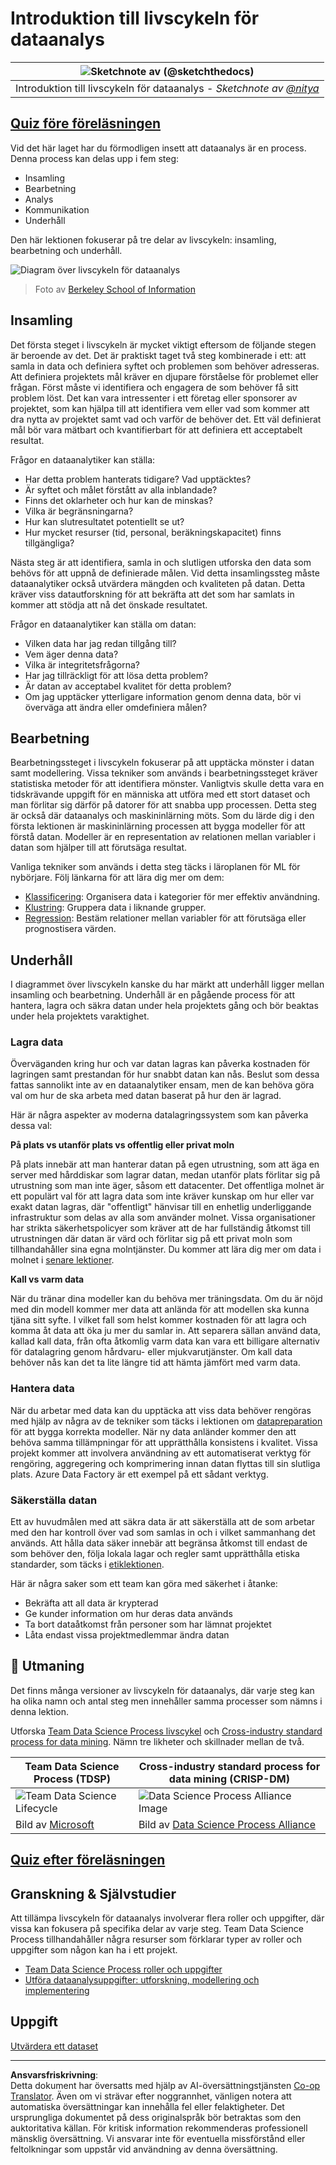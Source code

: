 <!--
CO_OP_TRANSLATOR_METADATA:
{
  "original_hash": "07e12a25d20b8f191e3cb651c27fdb2b",
  "translation_date": "2025-09-06T21:06:22+00:00",
  "source_file": "4-Data-Science-Lifecycle/14-Introduction/README.md",
  "language_code": "sv"
}
-->
# Introduktion till livscykeln för dataanalys

|![ Sketchnote av [(@sketchthedocs)](https://sketchthedocs.dev) ](../../sketchnotes/14-DataScience-Lifecycle.png)|
|:---:|
| Introduktion till livscykeln för dataanalys - _Sketchnote av [@nitya](https://twitter.com/nitya)_ |

## [Quiz före föreläsningen](https://ff-quizzes.netlify.app/en/ds/quiz/26)

Vid det här laget har du förmodligen insett att dataanalys är en process. Denna process kan delas upp i fem steg:

- Insamling
- Bearbetning
- Analys
- Kommunikation
- Underhåll

Den här lektionen fokuserar på tre delar av livscykeln: insamling, bearbetning och underhåll.

![Diagram över livscykeln för dataanalys](../../../../translated_images/data-science-lifecycle.a1e362637503c4fb0cd5e859d7552edcdb4aa629a279727008baa121f2d33f32.sv.jpg)
> Foto av [Berkeley School of Information](https://ischoolonline.berkeley.edu/data-science/what-is-data-science/)

## Insamling

Det första steget i livscykeln är mycket viktigt eftersom de följande stegen är beroende av det. Det är praktiskt taget två steg kombinerade i ett: att samla in data och definiera syftet och problemen som behöver adresseras.  
Att definiera projektets mål kräver en djupare förståelse för problemet eller frågan. Först måste vi identifiera och engagera de som behöver få sitt problem löst. Det kan vara intressenter i ett företag eller sponsorer av projektet, som kan hjälpa till att identifiera vem eller vad som kommer att dra nytta av projektet samt vad och varför de behöver det. Ett väl definierat mål bör vara mätbart och kvantifierbart för att definiera ett acceptabelt resultat.  

Frågor en dataanalytiker kan ställa:
- Har detta problem hanterats tidigare? Vad upptäcktes?
- Är syftet och målet förstått av alla inblandade?
- Finns det oklarheter och hur kan de minskas?
- Vilka är begränsningarna?
- Hur kan slutresultatet potentiellt se ut?
- Hur mycket resurser (tid, personal, beräkningskapacitet) finns tillgängliga?

Nästa steg är att identifiera, samla in och slutligen utforska den data som behövs för att uppnå de definierade målen. Vid detta insamlingssteg måste dataanalytiker också utvärdera mängden och kvaliteten på datan. Detta kräver viss datautforskning för att bekräfta att det som har samlats in kommer att stödja att nå det önskade resultatet.  

Frågor en dataanalytiker kan ställa om datan:
- Vilken data har jag redan tillgång till?
- Vem äger denna data?
- Vilka är integritetsfrågorna? 
- Har jag tillräckligt för att lösa detta problem?
- Är datan av acceptabel kvalitet för detta problem?
- Om jag upptäcker ytterligare information genom denna data, bör vi överväga att ändra eller omdefiniera målen?

## Bearbetning

Bearbetningssteget i livscykeln fokuserar på att upptäcka mönster i datan samt modellering. Vissa tekniker som används i bearbetningssteget kräver statistiska metoder för att identifiera mönster. Vanligtvis skulle detta vara en tidskrävande uppgift för en människa att utföra med ett stort dataset och man förlitar sig därför på datorer för att snabba upp processen. Detta steg är också där dataanalys och maskininlärning möts. Som du lärde dig i den första lektionen är maskininlärning processen att bygga modeller för att förstå datan. Modeller är en representation av relationen mellan variabler i datan som hjälper till att förutsäga resultat.

Vanliga tekniker som används i detta steg täcks i läroplanen för ML för nybörjare. Följ länkarna för att lära dig mer om dem:

- [Klassificering](https://github.com/microsoft/ML-For-Beginners/tree/main/4-Classification): Organisera data i kategorier för mer effektiv användning.
- [Klustring](https://github.com/microsoft/ML-For-Beginners/tree/main/5-Clustering): Gruppera data i liknande grupper.
- [Regression](https://github.com/microsoft/ML-For-Beginners/tree/main/2-Regression): Bestäm relationer mellan variabler för att förutsäga eller prognostisera värden.

## Underhåll

I diagrammet över livscykeln kanske du har märkt att underhåll ligger mellan insamling och bearbetning. Underhåll är en pågående process för att hantera, lagra och säkra datan under hela projektets gång och bör beaktas under hela projektets varaktighet.  

### Lagra data

Överväganden kring hur och var datan lagras kan påverka kostnaden för lagringen samt prestandan för hur snabbt datan kan nås. Beslut som dessa fattas sannolikt inte av en dataanalytiker ensam, men de kan behöva göra val om hur de ska arbeta med datan baserat på hur den är lagrad.

Här är några aspekter av moderna datalagringssystem som kan påverka dessa val:  

**På plats vs utanför plats vs offentlig eller privat moln**

På plats innebär att man hanterar datan på egen utrustning, som att äga en server med hårddiskar som lagrar datan, medan utanför plats förlitar sig på utrustning som man inte äger, såsom ett datacenter. Det offentliga molnet är ett populärt val för att lagra data som inte kräver kunskap om hur eller var exakt datan lagras, där "offentligt" hänvisar till en enhetlig underliggande infrastruktur som delas av alla som använder molnet. Vissa organisationer har strikta säkerhetspolicyer som kräver att de har fullständig åtkomst till utrustningen där datan är värd och förlitar sig på ett privat moln som tillhandahåller sina egna molntjänster. Du kommer att lära dig mer om data i molnet i [senare lektioner](https://github.com/microsoft/Data-Science-For-Beginners/tree/main/5-Data-Science-In-Cloud).

**Kall vs varm data**

När du tränar dina modeller kan du behöva mer träningsdata. Om du är nöjd med din modell kommer mer data att anlända för att modellen ska kunna tjäna sitt syfte. I vilket fall som helst kommer kostnaden för att lagra och komma åt data att öka ju mer du samlar in. Att separera sällan använd data, kallad kall data, från ofta åtkomlig varm data kan vara ett billigare alternativ för datalagring genom hårdvaru- eller mjukvarutjänster. Om kall data behöver nås kan det ta lite längre tid att hämta jämfört med varm data.

### Hantera data

När du arbetar med data kan du upptäcka att viss data behöver rengöras med hjälp av några av de tekniker som täcks i lektionen om [datapreparation](https://github.com/microsoft/Data-Science-For-Beginners/tree/main/2-Working-With-Data/08-data-preparation) för att bygga korrekta modeller. När ny data anländer kommer den att behöva samma tillämpningar för att upprätthålla konsistens i kvalitet. Vissa projekt kommer att involvera användning av ett automatiserat verktyg för rengöring, aggregering och komprimering innan datan flyttas till sin slutliga plats. Azure Data Factory är ett exempel på ett sådant verktyg.

### Säkerställa datan

Ett av huvudmålen med att säkra data är att säkerställa att de som arbetar med den har kontroll över vad som samlas in och i vilket sammanhang det används. Att hålla data säker innebär att begränsa åtkomst till endast de som behöver den, följa lokala lagar och regler samt upprätthålla etiska standarder, som täcks i [etiklektionen](https://github.com/microsoft/Data-Science-For-Beginners/tree/main/1-Introduction/02-ethics).  

Här är några saker som ett team kan göra med säkerhet i åtanke:
- Bekräfta att all data är krypterad
- Ge kunder information om hur deras data används
- Ta bort dataåtkomst från personer som har lämnat projektet
- Låta endast vissa projektmedlemmar ändra datan

## 🚀 Utmaning

Det finns många versioner av livscykeln för dataanalys, där varje steg kan ha olika namn och antal steg men innehåller samma processer som nämns i denna lektion.

Utforska [Team Data Science Process livscykel](https://docs.microsoft.com/en-us/azure/architecture/data-science-process/lifecycle) och [Cross-industry standard process for data mining](https://www.datascience-pm.com/crisp-dm-2/). Nämn tre likheter och skillnader mellan de två.

|Team Data Science Process (TDSP)|Cross-industry standard process for data mining (CRISP-DM)|
|--|--|
|![Team Data Science Lifecycle](../../../../translated_images/tdsp-lifecycle2.e19029d598e2e73d5ef8a4b98837d688ec6044fe332c905d4dbb69eb6d5c1d96.sv.png) | ![Data Science Process Alliance Image](../../../../translated_images/CRISP-DM.8bad2b4c66e62aa75278009e38e3e99902c73b0a6f63fd605a67c687a536698c.sv.png) |
| Bild av [Microsoft](https://docs.microsoft.comazure/architecture/data-science-process/lifecycle) | Bild av [Data Science Process Alliance](https://www.datascience-pm.com/crisp-dm-2/) |

## [Quiz efter föreläsningen](https://ff-quizzes.netlify.app/en/ds/quiz/27)

## Granskning & Självstudier

Att tillämpa livscykeln för dataanalys involverar flera roller och uppgifter, där vissa kan fokusera på specifika delar av varje steg. Team Data Science Process tillhandahåller några resurser som förklarar typer av roller och uppgifter som någon kan ha i ett projekt.

* [Team Data Science Process roller och uppgifter](https://docs.microsoft.com/en-us/azure/architecture/data-science-process/roles-tasks)
* [Utföra dataanalysuppgifter: utforskning, modellering och implementering](https://docs.microsoft.com/en-us/azure/architecture/data-science-process/execute-data-science-tasks)

## Uppgift

[Utvärdera ett dataset](assignment.md)

---

**Ansvarsfriskrivning**:  
Detta dokument har översatts med hjälp av AI-översättningstjänsten [Co-op Translator](https://github.com/Azure/co-op-translator). Även om vi strävar efter noggrannhet, vänligen notera att automatiska översättningar kan innehålla fel eller felaktigheter. Det ursprungliga dokumentet på dess originalspråk bör betraktas som den auktoritativa källan. För kritisk information rekommenderas professionell mänsklig översättning. Vi ansvarar inte för eventuella missförstånd eller feltolkningar som uppstår vid användning av denna översättning.